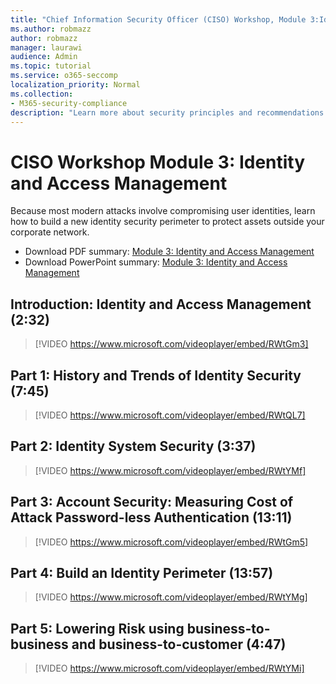 ```yaml
---
title: "Chief Information Security Officer (CISO) Workshop, Module 3:Identity, and Access Management"
ms.author: robmazz
author: robmazz
manager: laurawi
audience: Admin
ms.topic: tutorial
ms.service: o365-seccomp
localization_priority: Normal
ms.collection:
- M365-security-compliance
description: "Learn more about security principles and recommendations for modernizing security in your organization."
---
```


# CISO Workshop Module 3: Identity and Access Management 

Because most modern attacks involve compromising user identities, learn how to build a new identity security perimeter to protect assets outside your corporate network.

- Download PDF summary: [Module 3: Identity and Access Management](../media/ciso-workshop-3-identity-protection.pdf)
- Download PowerPoint summary: [Module 3: Identity and Access Management](https://docs.microsoft.com/microsoft-365/security/media/ciso-workshop-3-identity-protection.pptx)

## Introduction: Identity and Access Management (2:32)

> [!VIDEO https://www.microsoft.com/videoplayer/embed/RWtGm3]

## Part 1: History and Trends of Identity Security (7:45)

> [!VIDEO https://www.microsoft.com/videoplayer/embed/RWtQL7]

## Part 2: Identity System Security (3:37)

> [!VIDEO https://www.microsoft.com/videoplayer/embed/RWtYMf]

## Part 3: Account Security: Measuring Cost of Attack Password-less Authentication (13:11)

> [!VIDEO https://www.microsoft.com/videoplayer/embed/RWtGm5]

## Part 4: Build an Identity Perimeter (13:57)

> [!VIDEO https://www.microsoft.com/videoplayer/embed/RWtYMg]

## Part 5: Lowering Risk using business-to-business and business-to-customer (4:47)

> [!VIDEO https://www.microsoft.com/videoplayer/embed/RWtYMi]